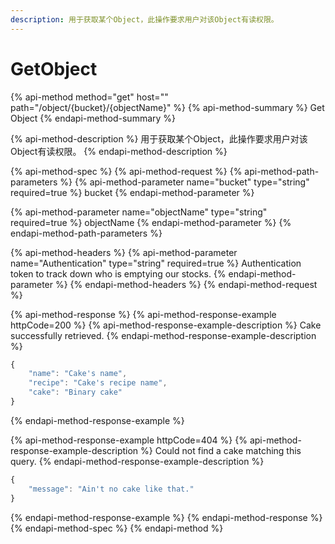 ```yaml
---
description: 用于获取某个Object，此操作要求用户对该Object有读权限。
---
```


# GetObject

{% api-method method="get" host="" path="/object/{bucket}/{objectName}" %}
{% api-method-summary %}
Get Object
{% endapi-method-summary %}

{% api-method-description %}
用于获取某个Object，此操作要求用户对该Object有读权限。
{% endapi-method-description %}

{% api-method-spec %}
{% api-method-request %}
{% api-method-path-parameters %}
{% api-method-parameter name="bucket" type="string" required=true %}
bucket
{% endapi-method-parameter %}

{% api-method-parameter name="objectName" type="string" required=true %}
objectName
{% endapi-method-parameter %}
{% endapi-method-path-parameters %}

{% api-method-headers %}
{% api-method-parameter name="Authentication" type="string" required=true %}
Authentication token to track down who is emptying our stocks.
{% endapi-method-parameter %}
{% endapi-method-headers %}
{% endapi-method-request %}

{% api-method-response %}
{% api-method-response-example httpCode=200 %}
{% api-method-response-example-description %}
Cake successfully retrieved.
{% endapi-method-response-example-description %}

```javascript
{
    "name": "Cake's name",
    "recipe": "Cake's recipe name",
    "cake": "Binary cake"
}
```
{% endapi-method-response-example %}

{% api-method-response-example httpCode=404 %}
{% api-method-response-example-description %}
Could not find a cake matching this query.
{% endapi-method-response-example-description %}

```javascript
{
    "message": "Ain't no cake like that."
}
```
{% endapi-method-response-example %}
{% endapi-method-response %}
{% endapi-method-spec %}
{% endapi-method %}



